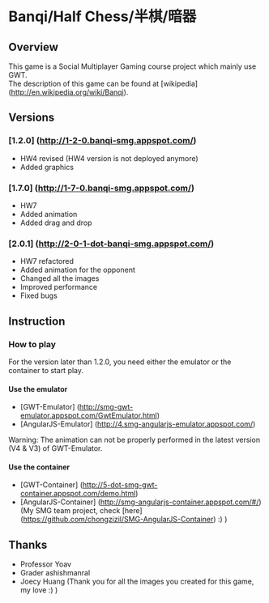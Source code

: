# Banqi/Half Chess/半棋/暗器

## Overview

This game is a Social Multiplayer Gaming course project which mainly use GWT. <br/>
The description of this game can be found at [wikipedia] (http://en.wikipedia.org/wiki/Banqi).

## Versions

### [1.2.0] (http://1-2-0.banqi-smg.appspot.com/)
- HW4 revised (HW4 version is not deployed anymore)
- Added graphics


### [1.7.0] (http://1-7-0.banqi-smg.appspot.com/)
- HW7
- Added animation
- Added drag and drop

### [2.0.1] (http://2-0-1-dot-banqi-smg.appspot.com/)
- HW7 refactored
- Added animation for the opponent
- Changed all the images
- Improved performance
- Fixed bugs

## Instruction

### How to play

For the version later than 1.2.0, you need either the emulator or the container to start play.

#### Use the emulator
- [GWT-Emulator] (http://smg-gwt-emulator.appspot.com/GwtEmulator.html)
- [AngularJS-Emulator] (http://4.smg-angularjs-emulator.appspot.com/)

Warning: The animation can not be properly performed in the latest version (V4 & V3) of GWT-Emulator.

#### Use the container
- [GWT-Container] (http://5-dot-smg-gwt-container.appspot.com/demo.html)
- [AngularJS-Container] (http://smg-angularjs-container.appspot.com/#/) (My SMG team project, check [here] (https://github.com/chongzizil/SMG-AngularJS-Container) :) )

## Thanks
- Professor Yoav
- Grader ashishmanral
- Joecy Huang (Thank you for all the images you created for this game, my love :) )
